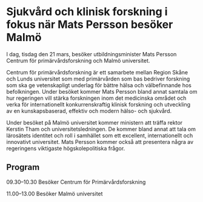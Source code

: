 # Sjukvård och klinisk forskning i fokus när Mats Persson besöker Malmö

I dag, tisdag den 21 mars, besöker utbildningsminister Mats Persson Centrum för primärvårdsforskning och Malmö universitet.

Centrum för primärvårdsforskning är ett samarbete mellan Region Skåne och Lunds universitet som med primärvården som bas bedriver forskning som ska ge vetenskapligt underlag för bättre hälsa och välbefinnande hos befolkningen. Under besöket kommer Mats Persson bland annat samtala om hur regeringen vill stärka forskningen inom det medicinska området och verka för internationellt konkurrenskraftig klinisk forskning och utveckling av en kunskapsbaserad, effektiv och modern hälso- och sjukvård.

Under besöket på Malmö universitet kommer ministern att träffa rektor Kerstin Tham och universitetsledningen. De kommer bland annat att tala om lärosätets identitet och roll i samhället som ett excellent, internationellt och innovativt universitet. Mats Persson kommer också att presentera några av regeringens viktigaste högskolepolitiska frågor.

## Program

09.30–10.30 Besöker Centrum för Primärvårdsforskning

11.00–13.00 Besöker Malmö universitet
